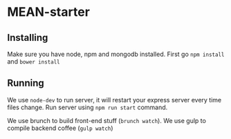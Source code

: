 MEAN-starter
============

## Installing
Make sure you have node, npm and mongodb installed.
First go `npm install` and `bower install`

## Running
We use `node-dev` to run server, it will restart your express server every time files change. Run server using `npm run start` command. 

We use brunch to build front-end stuff (`brunch watch`).
We use gulp to compile backend coffee (`gulp watch`)
